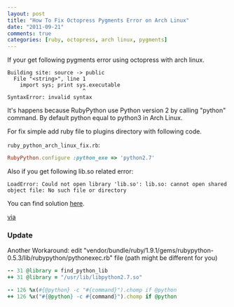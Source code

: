 ```yaml
---
layout: post
title: "How To Fix Octopress Pygments Error on Arch Linux"
date: "2011-09-21"
comments: true
categories: [ruby, octopress, arch linux, pygments]
---
```

If your get following pygments error using octopress with arch linux.

```text
Building site: source -> public
  File "<string>", line 1
    import sys; print sys.executable
                        ^
SyntaxError: invalid syntax
```
It's happens because RubyPython use Python version 2 by calling "python" command. By default python equal to python3 in Arch Linux.

For fix simple add ruby file to plugins directory with following code.
<!--more-->

`ruby_python_arch_linux_fix.rb`:
```ruby
RubyPython.configure :python_exe => 'python2.7'
```

Also if you get following lib.so related error:
```text
LoadError: Could not open library 'lib.so': lib.so: cannot open shared object file: No such file or directory
```
You can find solution [here](https://github.com/tmm1/pygments.rb/issues/10).

[via](https://github.com/tmm1/pygments.rb/issues/7#issuecomment-2154024)

### Update
Another Workaround:
edit "vendor/bundle/ruby/1.9.1/gems/rubypython-0.5.3/lib/rubypython/pythonexec.rb" file (path might be different for you)
```ruby
-- 31 @library = find_python_lib
++ 31 @library = "/usr/lib/libpython2.7.so"

-- 126 %x(#{@python} -c "#{command}").chomp if @python
++ 126 %x("#{@python} -c #{command}").chomp if @python
```

